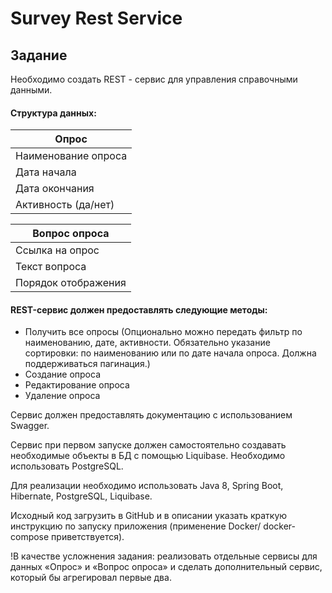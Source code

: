 # Survey Rest Service

## Задание

Необходимо создать REST - сервис для управления справочными данными.

#### Структура данных:

Опрос|
--------------------|
Наименование опроса |
Дата начала |
Дата окончания |
Активность (да/нет) |

Вопрос опроса|
-----------------|
Ссылка на опрос|
Текст вопроса|
Порядок отображения|

#### REST-сервис должен предоставлять следующие методы:
- Получить все опросы (Опционально можно передать фильтр по наименованию, дате, активности. Обязательно указание сортировки: по наименованию или по дате начала опроса. Должна поддерживаться пагинация.)
- Создание опроса
- Редактирование опроса
- Удаление опроса

Cервис должен предоставлять документацию с использованием Swagger.

Cервис при первом запуске должен самостоятельно создавать необходимые объекты в БД с помощью Liquibase.
Необходимо использовать PostgreSQL.

Для реализации необходимо использовать Java 8, Spring Boot, Hibernate, PostgreSQL, Liquibase.

Исходный код загрузить в GitHub и в описании указать краткую инструкцию по запуску приложения (применение Docker/ docker-compose приветствуется).

!В качестве усложнения задания: реализовать отдельные сервисы для данных «Опрос» и «Вопрос опроса» и сделать дополнительный сервис, который бы агрегировал первые два. 
